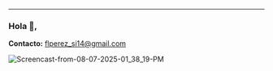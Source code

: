 ---
### Hola 👋,

**Contacto:** flperez_si14@gmail.com

![Screencast-from-08-07-2025-01_38_19-PM](https://github.com/user-attachments/assets/8b8b4258-8016-482b-8634-25e2890bbee5)
